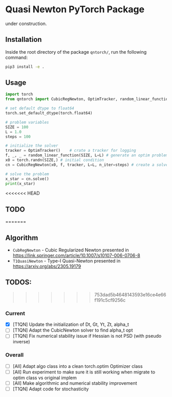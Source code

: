 # Quasi Newton PyTorch Package

under construction.

## Installation

Inside the root directory of the package `qntorch/`, run the following command:

```bash
pip3 install -e .
```

## Usage

```python
import torch
from qntorch import CubicRegNewton, OptimTracker, random_linear_function

# set default dtype to float64
torch.set_default_dtype(torch.float64)

# problem variables
SIZE = 100
L = 1.0
steps = 100

# initialize the solver
tracker = OptimTracker()    # crate a tracker for logging
f, _, _ = random_linear_function(SIZE, L=L) # generate an optim problem
x0 = torch.randn(SIZE,) # initial condition
cn = CubicRegNewton(x0, f, tracker, L=L, n_iter=steps) # create a solver

# solve the problem
x_star = cn.solve()
print(x_star)
```

<<<<<<< HEAD
## TODO
=======
## Algorithm
- `CubRegNewton`  - Cubic Regularized Newton presented in https://link.springer.com/article/10.1007/s10107-006-0706-8
- `T1QuasiNewton` - Type-I Quasi-Newton presented in https://arxiv.org/abs/2305.19179

## TODOS:
>>>>>>> 753dad5b4648143593e16ce4e66f191c5cf9256c

### Current

- [X] [T1QN] Update the initialization of Dt, Gt, Yt, Zt, alpha_t
- [ ] [T1QN] Adapt the CubicNewton solver to find alpha_t opt
- [ ] [T1QN] Fix numerical stability issue if Hessian is not PSD (with pseudo inverse)

### Overall
- [ ] [All] Adapt algo class into a clean torch.optim Optimizer class
- [ ] [All] Run experiment to make sure it is still working when migrate to optim class vs original implem
- [ ] [All] Make algorithmic and numerical stability improvement
- [ ] [T1QN] Adapt code for stochasticity
